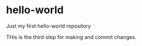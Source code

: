 # hello-world
Just my first hello-world repository

THis is the third step for making and commit changes.
